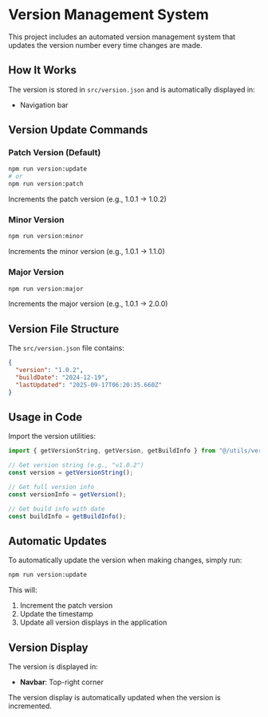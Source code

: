 # Version Management System

This project includes an automated version management system that updates the version number every time changes are made.

## How It Works

The version is stored in `src/version.json` and is automatically displayed in:

- Navigation bar

## Version Update Commands

### Patch Version (Default)

```bash
npm run version:update
# or
npm run version:patch
```

Increments the patch version (e.g., 1.0.1 → 1.0.2)

### Minor Version

```bash
npm run version:minor
```

Increments the minor version (e.g., 1.0.1 → 1.1.0)

### Major Version

```bash
npm run version:major
```

Increments the major version (e.g., 1.0.1 → 2.0.0)

## Version File Structure

The `src/version.json` file contains:

```json
{
  "version": "1.0.2",
  "buildDate": "2024-12-19",
  "lastUpdated": "2025-09-17T06:20:35.660Z"
}
```

## Usage in Code

Import the version utilities:

```typescript
import { getVersionString, getVersion, getBuildInfo } from "@/utils/version";

// Get version string (e.g., "v1.0.2")
const version = getVersionString();

// Get full version info
const versionInfo = getVersion();

// Get build info with date
const buildInfo = getBuildInfo();
```

## Automatic Updates

To automatically update the version when making changes, simply run:

```bash
npm run version:update
```

This will:

1. Increment the patch version
2. Update the timestamp
3. Update all version displays in the application

## Version Display

The version is displayed in:

- **Navbar**: Top-right corner

The version display is automatically updated when the version is incremented.
